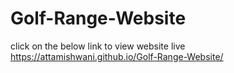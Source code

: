 # Golf-Range-Website

click on the below link to view  website live
https://attamishwani.github.io/Golf-Range-Website/
